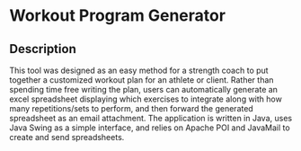 # Workout Program Generator

## Description

This tool was designed as an easy method for a strength coach to put together a customized workout plan for an athlete or client. Rather than spending time free writing the plan, users can automatically generate an excel spreadsheet displaying which exercises to integrate along with how many repetitions/sets to perform, and then forward the generated spreadsheet as an email attachment. The application is written in Java, uses Java Swing as a simple interface, and relies on Apache POI and JavaMail to create and send spreadsheets.
